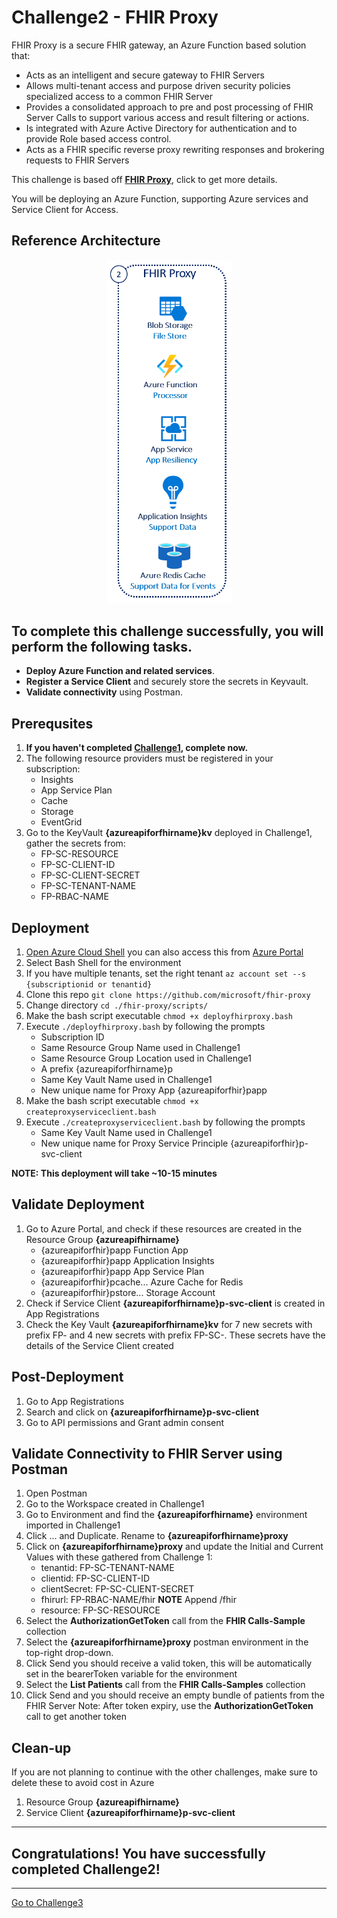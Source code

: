 # Challenge2 - FHIR Proxy

FHIR Proxy is a secure FHIR gateway, an Azure Function based solution that:
* Acts as an intelligent and secure gateway to FHIR Servers
* Allows multi-tenant access and purpose driven security policies specialized access to a common FHIR Server
* Provides a consolidated approach to pre and post processing of FHIR Server Calls to support various access and result filtering or actions.
* Is integrated with Azure Active Directory for authentication and to provide Role based access control.
* Acts as a FHIR specific reverse proxy rewriting responses and brokering requests to FHIR Servers

This challenge is based off **[FHIR Proxy](https://github.com/microsoft/fhir-proxy)**, click to get more details.

You will be deploying an Azure Function, supporting Azure services and Service Client for Access.

## Reference Architecture
<center><img src="../images/fhir-proxy.png" width="200"></center>

## To complete this challenge successfully, you will perform the following tasks.

* **Deploy Azure Function and related services**. 
* **Register a Service Client** and securely store the secrets in Keyvault.
* **Validate connectivity** using Postman.

## Prerequsites

1. **If you haven't completed [Challenge1](../Challenge1-FHIRServer/ReadMe.md), complete now.**
2. The following resource providers must be registered in your subscription:
   * Insights
   * App Service Plan
   * Cache
   * Storage
   * EventGrid
3. Go to the KeyVault **{azureapiforfhirname}kv** deployed in Challenge1, gather the secrets from:
   * FP-SC-RESOURCE 
   * FP-SC-CLIENT-ID 
   * FP-SC-CLIENT-SECRET 
   * FP-SC-TENANT-NAME 
   * FP-RBAC-NAME

## Deployment
1. [Open Azure Cloud Shell](https://shell.azure.com) you can also access this from [Azure Portal](https://portal.azure.com)
2. Select Bash Shell for the environment 
3. If you have multiple tenants, set the right tenant ```az account set --s {subscriptionid or tenantid}```
4. Clone this repo ```git clone https://github.com/microsoft/fhir-proxy```
5. Change directory ```cd ./fhir-proxy/scripts/```
6. Make the bash script executable ```chmod +x deployfhirproxy.bash```
7. Execute ```./deployfhirproxy.bash``` by following the prompts
   * Subscription ID 
   * Same Resource Group Name used in Challenge1
   * Same Resource Group Location used in Challenge1
   * A prefix {azureapiforfhirname}p
   * Same Key Vault Name used in Challenge1
   * New unique name for Proxy App {azureapiforfhir}papp
8. Make the bash script executable ```chmod +x createproxyserviceclient.bash```
7. Execute ```./createproxyserviceclient.bash``` by following the prompts
   * Same Key Vault Name used in Challenge1
   * New unique name for Proxy Service Principle {azureapiforfhir}p-svc-client

**NOTE: This deployment will take ~10-15 minutes**

## Validate Deployment
1. Go to Azure Portal, and check if these resources are created in the Resource Group **{azureapifhirname}**
   * {azureapiforfhir}papp Function App
   * {azureapiforfhir}papp Application Insights
   * {azureapiforfhir}papp App Service Plan
   * {azureapiforfhir}pcache... Azure Cache for Redis
   * {azureapiforfhir}pstore... Storage Account
2. Check if Service Client **{azureapiforfhirname}p-svc-client** is created in App Registrations
3. Check the Key Vault **{azureapiforfhirname}kv** for 7 new secrets with prefix FP- and 4 new secrets with prefix FP-SC-. These secrets have the details of the Service Client created

## Post-Deployment 
1. Go to App Registrations
2. Search and click on **{azureapiforfhirname}p-svc-client**
3. Go to API permissions and Grant admin consent 

## Validate Connectivity to FHIR Server using Postman
1. Open Postman
2. Go to the Workspace created in Challenge1
3. Go to Environment and find the **{azureapiforfhirname}** environment imported in Challenge1
4. Click ... and Duplicate. Rename to **{azureapiforfhirname}proxy**
5. Click on **{azureapiforfhirname}proxy** and update the Initial and Current Values with these gathered from Challenge 1:
   * tenantid: FP-SC-TENANT-NAME
   * clientid: FP-SC-CLIENT-ID
   * clientSecret: FP-SC-CLIENT-SECRET
   * fhirurl: FP-RBAC-NAME/fhir **NOTE** Append /fhir
   * resource: FP-SC-RESOURCE
6. Select the **AuthorizationGetToken** call from the **FHIR Calls-Sample** collection 
7. Select the **{azureapiforfhirname}proxy** postman environment in the top-right drop-down. 
8. Click Send you should receive a valid token, this will be automatically set in the bearerToken variable for the environment
9. Select the **List Patients** call from the **FHIR Calls-Samples** collection
10. Click Send and you should receive an empty bundle of patients from the FHIR Server
Note: After token expiry, use the **AuthorizationGetToken** call to get another token

## Clean-up
If you are not planning to continue with the other challenges, make sure to delete these to avoid cost in Azure
1. Resource Group **{azureapifhirname}**
2. Service Client **{azureapiforfhirname}p-svc-client**

---

## Congratulations! You have successfully completed Challenge2! 

***

[Go to Challenge3](../Challenge3-FHIRLoader/ReadMe.md)

